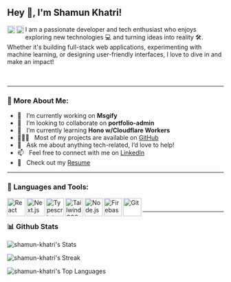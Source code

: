 ## Hey 👋, I'm Shamun Khatri!

<a href='https://www.linkedin.com/in/shamun-khatri/'><img align='left' alt="linkedin" src="https://raw.githubusercontent.com/rahul-jha98/rahul-jha98/561d474902b59c7429ec22bb73e225696c27b202/assets/linkedin.svg" height='18px'/></a>
<a href='https://x.com/shamunkhatri'><img align='left' alt="twitter" src="https://raw.githubusercontent.com/rahul-jha98/rahul-jha98/561d474902b59c7429ec22bb73e225696c27b202/assets/twitter.svg" height='18px'/></a>

I am a passionate developer and tech enthusiast who enjoys exploring new technologies 💻 and turning ideas into reality 🛠️. Whether it's building full-stack web applications, experimenting with machine learning, or designing user-friendly interfaces, I love to dive in and make an impact!  
<br/>
<br/>

<!-- image here -->

---

### 🧐 More About Me:
- 🔭 &nbsp; I’m currently working on **Msgify**
- 🤝 &nbsp; I’m looking to collaborate on **portfolio-admin**
- 🌱 &nbsp; I’m currently learning **Hono w/Cloudflare Workers**
- 👨🏻‍💻 &nbsp; Most of my projects are available on [GitHub](https://github.com/shamun-khatri?tab=repositories)
- 💬 &nbsp; Ask me about anything tech-related, I’d love to help!
- 📫 &nbsp; Feel free to connect with me on [LinkedIn](https://www.linkedin.com/in/shamun-khatri/)
- 📝 &nbsp; Check out my [Resume](https://drive.google.com/file/d/1LaD0Hh_5h8ZkIK4w9ABF1mgnODRc8SFJ/view)  

---

### 🔨 Languages and Tools:
<a href="https://reactjs.org/" target="_blank"> <img align="left" alt="React" height="42px" src="https://raw.githubusercontent.com/rahul-jha98/github_readme_icons/main/language_and_tools/square/react/react.svg"> </a>
<a href="https://nextjs.org/" target="_blank"> <img align="left" alt="Next.js" height="42px" src="https://raw.githubusercontent.com/rahul-jha98/github_readme_icons/main/language_and_tools/square/next/next.svg"> </a>
<a href="https://www.typescriptlang.org/" target="_blank"><img align="left" alt="Typescript" height="42px" src="https://raw.githubusercontent.com/rahul-jha98/github_readme_icons/main/language_and_tools/square/typescript/typescript.svg"></a>
<a href="https://tailwindcss.com/" target="_blank"><img align="left" alt="Tailwind CSS" height="42px" src="https://raw.githubusercontent.com/rahul-jha98/github_readme_icons/main/language_and_tools/square/tailwindcss/tailwindcss.svg"></a>
<a href="https://nodejs.org/" target="_blank"><img align="left" alt="Node.js" height="42px" src="https://raw.githubusercontent.com/rahul-jha98/github_readme_icons/main/language_and_tools/square/node/node.svg"></a>
<a href="https://firebase.google.com/" target="_blank"> <img align="left" alt="Firebase" height="42px" src="https://raw.githubusercontent.com/rahul-jha98/github_readme_icons/main/language_and_tools/square/firebase/firebase.svg"> </a>
<a href="https://git-scm.com/" target="_blank"> <img align="left" alt="Git" height="42px" src="https://raw.githubusercontent.com/rahul-jha98/github_readme_icons/main/language_and_tools/square/git-scm/git-scm.svg"> </a>

<br/>

---

### 📊 Github Stats
![shamun-khatri's Stats](https://github-readme-stats.vercel.app/api?username=shamun-khatri&theme=gotham&show_icons=true&hide_border=true&include_all_commits=true&count_private=true)

![shamun-khatri's Streak](https://github-readme-streak-stats.herokuapp.com/?user=shamun-khatri&theme=gotham&hide_border=true)

![shamun-khatri's Top Languages](https://github-readme-stats.vercel.app/api/top-langs/?username=shamun-khatri&theme=gotham&show_icons=true&hide_border=true&layout=compact)


[//]: # (<a href="https://www.shamunkhatri.me/"><img height="137px" src="https://github-readme-stats.vercel.app/api?username=shamun-khatri&hide_title=true&hide_border=true&show_icons=true&include_all_commits=true&count_private=true&line_height=21&text_color=000&icon_color=000&bg_color=0,ea6161,ffc64d,fffc4d,52fa5a&theme=graywhite" /><!-- wi*quL3fcV --><img height="137px" src="https://github-readme-stats.vercel.app/api/top-langs/?username=adamalston&hide=html&hide_title=true&hide_border=true&layout=compact&langs_count=6&exclude_repo=comp426,Redventures-Movie-Quotes&text_color=000&icon_color=fff&bg_color=0,52fa5a,4dfcff,c64dff&theme=graywhite" /></a>)

